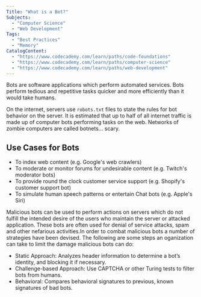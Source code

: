 ```yaml
---
Title: "What is a Bot?"
Subjects:
  - "Computer Science"
  - "Web Development"
Tags:
  - "Best Practices"
  - "Memory"
CatalogContent:
  - "https://www.codecademy.com/learn/paths/code-foundations"
  - "https://www.codecademy.com/learn/paths/computer-science"
  - "https://www.codecademy.com/learn/paths/web-development"
---
```


Bots are software applications which perform automated services. Bots perform tedious and repetitive tasks quicker and more efficiently than it would take humans. 

On the internet, servers use `robots.txt` files to state the rules for bot behavior on the server. It is estimated that up to half of all internet traffic is made up of computer bots performing tasks on the web. Networks of zombie computers are called botnets... scary.

## Use Cases for Bots

* To index web content (e.g. Google's web crawlers)
* To moderate or monitor forums for undesirable content (e.g. Twitch's moderator bots)
* To provide round the clock customer service support (e.g. Shopify's customer support bot)
* To simulate human speech patterns or entertain Chat bots (e.g. Apple's Siri) 

Malicious bots can be used to perform actions on servers which do not fulfill the intended desire of the users who maintain the server or attacked application. These bots are often used for denial of service attacks, spam and other nefarious activities.In order to combat malicious bots a number of strategies have been devised. The following are some steps an oganization can take to limit the damage malicious bots can do:

* Static Approach: Analyzes header information to determine a bot’s identity, and blocking it if necessary.
* Challenge-based Approach: Use CAPTCHA or other Turing tests to filter bots from humans. 
* Behavioral: Compares behavioral signatures to previous, known signatures of bad bots.
